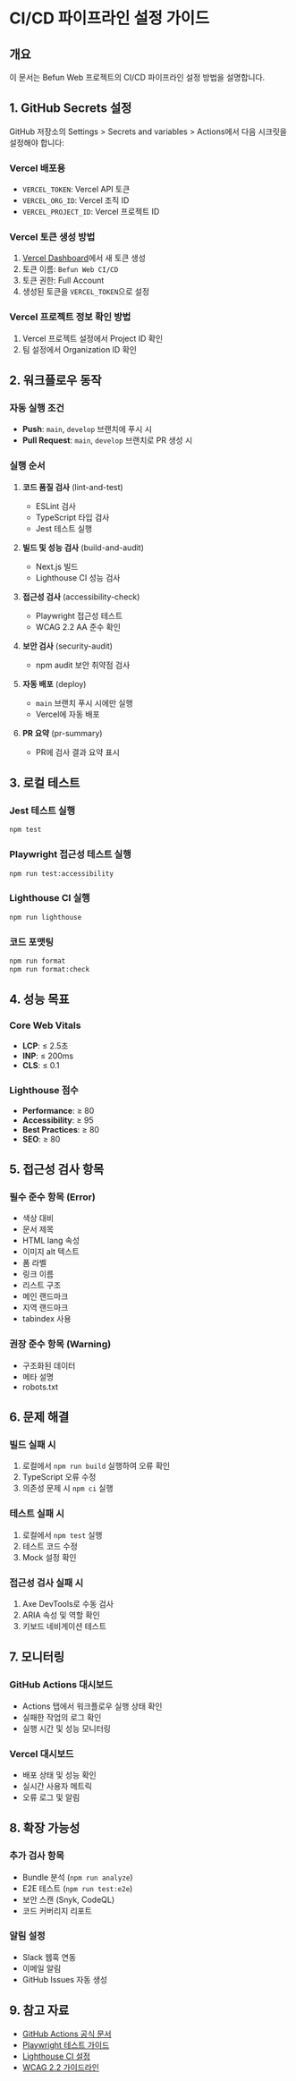 # CI/CD 파이프라인 설정 가이드

## 개요
이 문서는 Befun Web 프로젝트의 CI/CD 파이프라인 설정 방법을 설명합니다.

## 1. GitHub Secrets 설정

GitHub 저장소의 Settings > Secrets and variables > Actions에서 다음 시크릿을 설정해야 합니다:

### Vercel 배포용
- `VERCEL_TOKEN`: Vercel API 토큰
- `VERCEL_ORG_ID`: Vercel 조직 ID
- `VERCEL_PROJECT_ID`: Vercel 프로젝트 ID

### Vercel 토큰 생성 방법
1. [Vercel Dashboard](https://vercel.com/account/tokens)에서 새 토큰 생성
2. 토큰 이름: `Befun Web CI/CD`
3. 토큰 권한: Full Account
4. 생성된 토큰을 `VERCEL_TOKEN`으로 설정

### Vercel 프로젝트 정보 확인 방법
1. Vercel 프로젝트 설정에서 Project ID 확인
2. 팀 설정에서 Organization ID 확인

## 2. 워크플로우 동작

### 자동 실행 조건
- **Push**: `main`, `develop` 브랜치에 푸시 시
- **Pull Request**: `main`, `develop` 브랜치로 PR 생성 시

### 실행 순서
1. **코드 품질 검사** (lint-and-test)
   - ESLint 검사
   - TypeScript 타입 검사
   - Jest 테스트 실행

2. **빌드 및 성능 검사** (build-and-audit)
   - Next.js 빌드
   - Lighthouse CI 성능 검사

3. **접근성 검사** (accessibility-check)
   - Playwright 접근성 테스트
   - WCAG 2.2 AA 준수 확인

4. **보안 검사** (security-audit)
   - npm audit 보안 취약점 검사

5. **자동 배포** (deploy)
   - `main` 브랜치 푸시 시에만 실행
   - Vercel에 자동 배포

6. **PR 요약** (pr-summary)
   - PR에 검사 결과 요약 표시

## 3. 로컬 테스트

### Jest 테스트 실행
```bash
npm test
```

### Playwright 접근성 테스트 실행
```bash
npm run test:accessibility
```

### Lighthouse CI 실행
```bash
npm run lighthouse
```

### 코드 포맷팅
```bash
npm run format
npm run format:check
```

## 4. 성능 목표

### Core Web Vitals
- **LCP**: ≤ 2.5초
- **INP**: ≤ 200ms
- **CLS**: ≤ 0.1

### Lighthouse 점수
- **Performance**: ≥ 80
- **Accessibility**: ≥ 95
- **Best Practices**: ≥ 80
- **SEO**: ≥ 80

## 5. 접근성 검사 항목

### 필수 준수 항목 (Error)
- 색상 대비
- 문서 제목
- HTML lang 속성
- 이미지 alt 텍스트
- 폼 라벨
- 링크 이름
- 리스트 구조
- 메인 랜드마크
- 지역 랜드마크
- tabindex 사용

### 권장 준수 항목 (Warning)
- 구조화된 데이터
- 메타 설명
- robots.txt

## 6. 문제 해결

### 빌드 실패 시
1. 로컬에서 `npm run build` 실행하여 오류 확인
2. TypeScript 오류 수정
3. 의존성 문제 시 `npm ci` 실행

### 테스트 실패 시
1. 로컬에서 `npm test` 실행
2. 테스트 코드 수정
3. Mock 설정 확인

### 접근성 검사 실패 시
1. Axe DevTools로 수동 검사
2. ARIA 속성 및 역할 확인
3. 키보드 네비게이션 테스트

## 7. 모니터링

### GitHub Actions 대시보드
- Actions 탭에서 워크플로우 실행 상태 확인
- 실패한 작업의 로그 확인
- 실행 시간 및 성능 모니터링

### Vercel 대시보드
- 배포 상태 및 성능 확인
- 실시간 사용자 메트릭
- 오류 로그 및 알림

## 8. 확장 가능성

### 추가 검사 항목
- Bundle 분석 (`npm run analyze`)
- E2E 테스트 (`npm run test:e2e`)
- 보안 스캔 (Snyk, CodeQL)
- 코드 커버리지 리포트

### 알림 설정
- Slack 웹훅 연동
- 이메일 알림
- GitHub Issues 자동 생성

## 9. 참고 자료

- [GitHub Actions 공식 문서](https://docs.github.com/en/actions)
- [Playwright 테스트 가이드](https://playwright.dev/docs/intro)
- [Lighthouse CI 설정](https://github.com/GoogleChrome/lighthouse-ci)
- [WCAG 2.2 가이드라인](https://www.w3.org/WAI/WCAG22/quickref/)

